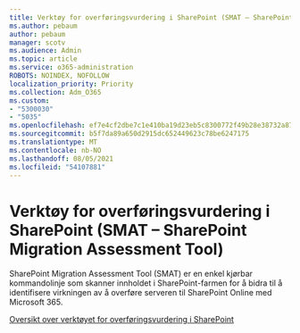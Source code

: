 ```yaml
---
title: Verktøy for overføringsvurdering i SharePoint (SMAT – SharePoint Migration Assessment Tool)
ms.author: pebaum
author: pebaum
manager: scotv
ms.audience: Admin
ms.topic: article
ms.service: o365-administration
ROBOTS: NOINDEX, NOFOLLOW
localization_priority: Priority
ms.collection: Adm_O365
ms.custom:
- "5300030"
- "5035"
ms.openlocfilehash: ef7e4cf2dbe7c1e410ba19d23eb5c8300772f49b28e38732a87722259b46f02d
ms.sourcegitcommit: b5f7da89a650d2915dc652449623c78be6247175
ms.translationtype: MT
ms.contentlocale: nb-NO
ms.lasthandoff: 08/05/2021
ms.locfileid: "54107881"
---
```

# <a name="sharepoint-migration-assessment-tool-smat"></a>Verktøy for overføringsvurdering i SharePoint (SMAT – SharePoint Migration Assessment Tool)

SharePoint Migration Assessment Tool (SMAT) er en enkel kjørbar kommandolinje som skanner innholdet i SharePoint-farmen for å bidra til å identifisere virkningen av å overføre serveren til SharePoint Online med Microsoft 365.

[Oversikt over verktøyet for overføringsvurdering i SharePoint](https://docs.microsoft.com/sharepointmigration/overview-of-the-sharepoint-migration-assessment-tool)
